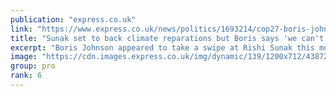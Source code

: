 ```yaml
---
publication: "express.co.uk"
link: "https://www.express.co.uk/news/politics/1693214/cop27-boris-johnson-rishi-sunak-reparations-row"
title: "Sunak set to back climate reparations but Boris says 'we can't afford'"
excerpt: "Boris Johnson appeared to take a swipe at Rishi Sunak this morning."
image: "https://cdn.images.express.co.uk/img/dynamic/139/1200x712/4387200.jpg?r=1667823576862"
group: pro
rank: 6
---
```

